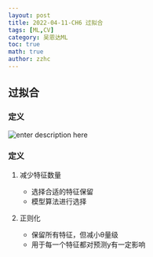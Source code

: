 ```yaml
---
layout: post
title: 2022-04-11-CH6 过拟合 
tags: [ML,CV]
category: 吴恩达ML
toc: true
math: true
author: zzhc
---
```


## 过拟合

### 定义

![enter description here](http://img.zzhc321.xyz/blog/1649680231397.png)

### 定义

1. 减少特征数量
    - 选择合适的特征保留
    - 模型算法进行选择

2. 正则化
   - 保留所有特征，但减小θ量级
   - 用于每一个特征都对预测y有一定影响